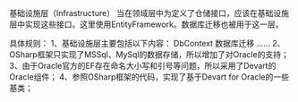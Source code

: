 ﻿基础设施层（Infrastructure）
	当在领域层中为定义了仓储接口，应该在基础设施层中实现这些接口。这里使用EntityFramework。数据库迁移也被用于这一层。

具体规则：
1、基础设施层主要包括以下内容：
	DbContext
	数据库迁移
	......
2、OSharp框架只实现了MSSql、MySql的数据存储，所以增加了对Oracle的支持；
3、由于Oracle官方的EF存在命名大小写和引号等问题，所以采用了Devart的Oracle组件；
4、参照OSharp框架的代码，实现了基于Devart for Oracle的一些基类；


